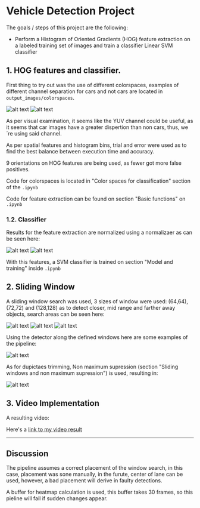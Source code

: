 # **Vehicle Detection Project**

The goals / steps of this project are the following:

* Perform a Histogram of Oriented Gradients (HOG) feature extraction on a labeled training set of images and train a classifier Linear SVM classifier


[//]: # (Image References)
[image1]: ./output_images/colorspaces/YUV_Car[8185].jpg "YUV car"
[image2]: ./output_images/colorspaces/YUV_NonCar[8185].jpg "YUV nonCar"
[image3]: ./output_images/features_examples/Features[8185].jpg "Car features"
[image4]: ./output_images/features_examples/Features_nonCar[8185].jpg "Non car features"
[image5]: ./output_images/Long_distance.jpg "Long distance windows"
[image6]: ./output_images/Medium_distance.jpg "Medium distance windows"
[image7]: ./output_images/Short_distance.jpg "Neighborhood windows"
[image8]: ./output_images/Pipeline_example.PNG "Pipeline"
[image9]: ./output_images/non_max_supress.PNG "Pipeline with non max supression"
[video1]: ./project_video.mp4

## 1. HOG features and classifier.

First thing to try out was the use of different colorspaces, examples of
different channel separation for cars and not cars are located in
`output_images/colorspaces`.

![alt text][image1]
![alt text][image2]

As per visual examination, it seems like the YUV channel could be useful,
as it seems that car images have a greater dispertion than non cars, thus,
we´re using said channel.

As per spatial features and histogram bins, trial and error were used as to
find the best balance between execution time and accuracy.

9 orientations on HOG features are being used, as fewer got more false
positives.

Code for colorspaces is located in "Color spaces for classification" section
of the `.ipynb`

Code for feature extraction can be found on section "Basic functions" on 
`.ipynb`

### 1.2. Classifier

Results for the feature extraction are normalized using a normalizaer as can
be seen here:

![alt text][image3]
![alt text][image4]

With this features, a SVM classifier is trained on section "Model and training"
inside `.ipynb`

## 2. Sliding Window

A sliding window search was used, 3 sizes of window were used: (64,64), (72,72) 
and (128,128) as to detect closer, mid range and farther away objects, search areas can be seen here:

![alt text][image5]
![alt text][image6]
![alt text][image7]

Using the detector along the defined windows here are some examples of the pipeline:

![alt text][image8]

As for dupictaes trimming, Non maximum supression (section "Sliding windows
and non maximum supression") is used, resulting in:

![alt text][image9]



## 3. Video Implementation

A resulting video:

Here's a [link to my video result](https://youtu.be/FaTb_hTfWqA)

---

## Discussion

The pipeline assumes a correct placement of the window search, in this case,
placement was sone manually, in the furute, center of lane can be used,
however, a bad placement will derive in faulty detections.

A buffer for heatmap calculation is used, this buffer takes 30 frames,
so this pieline will fail if sudden changes appear.
